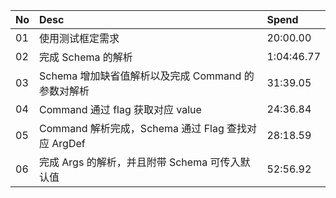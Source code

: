 |No|Desc|Spend|
|:---|:---|:---|
|01|使用测试框定需求|20:00.00|
|02|完成 Schema 的解析|1:04:46.77|
|03|Schema 增加缺省值解析以及完成 Command 的参数对解析|31:39.05|
|04|Command 通过 flag 获取对应 value |24:36.84|
|05|Command 解析完成，Schema 通过 Flag 查找对应 ArgDef|28:18.59|
|06|完成 Args 的解析，并且附带 Schema 可传入默认值|52:56.92|